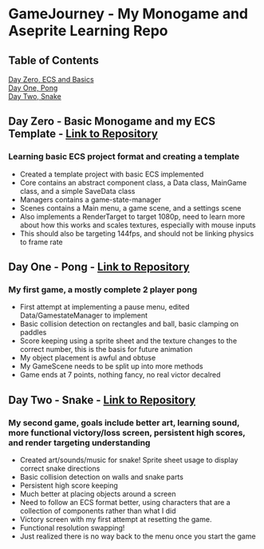 # GameJourney - My Monogame and Aseprite Learning Repo

## Table of Contents
[Day Zero, ECS and Basics](#ECS)</br>
[Day One, Pong](#Pong)</br>
[Day Two, Snake](#Snake)</br>

## Day Zero - Basic Monogame and my ECS Template <a name="ECS"></a> - <a href="https://github.com/ReedOlm/GameJourney/tree/main/ECSTemplate">Link to Repository</a>
### Learning basic ECS project format and creating a template
<ul>
  <li>Created a template project with basic ECS implemented</li>
  <li>Core contains an abstract component class, a Data class, MainGame class, and a simple SaveData class</li>
  <li>Managers contains a game-state-manager</li>
  <li>Scenes contains a Main menu, a game scene, and a settings scene</li>
  <li>Also implements a RenderTarget to target 1080p, need to learn more about how this works and scales textures, especially with mouse inputs</li>
  <li>This should also be targeting 144fps, and should not be linking physics to frame rate</li>
</ul>

## Day One - Pong <a name="Pong"></a> - <a href="https://github.com/ReedOlm/GameJourney/tree/main/Pong">Link to Repository</a>
### My first game, a mostly complete 2 player pong
<ul>
  <li>First attempt at implementing a pause menu, edited Data/GamestateManager to implement</li>
  <li>Basic collision detection on rectangles and ball, basic clamping on paddles</li>
  <li>Score keeping using a sprite sheet and the texture changes to the correct number, this is the basis for future animation</li>
  <li>My object placement is awful and obtuse</li>
  <li>My GameScene needs to be split up into more methods</li>
  <li>Game ends at 7 points, nothing fancy, no real victor decalred</li>
</ul>

## Day Two - Snake <a name="Snake"></a> - <a href="https://github.com/ReedOlm/GameJourney/tree/main/Snake">Link to Repository</a>
### My second game, goals include better art, learning sound, more functional victory/loss screen, persistent high scores, and render targeting understanding
<ul>
  <li>Created art/sounds/music for snake! Sprite sheet usage to display correct snake directions</li>
  <li>Basic collision detection on walls and snake parts</li>
  <li>Persistent high score keeping</li>
  <li>Much better at placing objects around a screen</li>
  <li>Need to follow an ECS format better, using characters that are a collection of components rather than what I did</li>
  <li>Victory screen with my first attempt at resetting the game.</li>
  <li>Functional resolution swapping!</li>
  <li>Just realized there is no way back to the menu once you start the game</li>
</ul>
